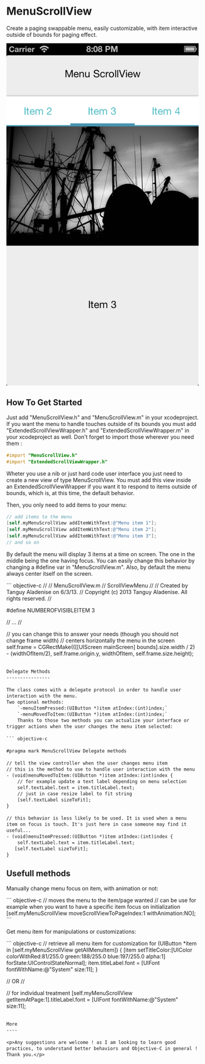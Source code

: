 MenuScrollView
==============

<p>Create a paging swappable menu, easily customizable, with item interactive outside of bounds for paging effect.</p>

<img alt="ScreenShot Menu" src="https://github.com/TanguyAladenise/MenuScrollView/blob/master/MenuScreenshot.png?raw=true"/>


How To Get Started
------------------

Just add "MenuScrollView.h" and "MenuScrollView.m" in your xcodeproject. If you want the menu to handle touches outside of its bounds you must add "ExtendedScrollViewWrapper.h" and "ExtendedScrollViewWrapper.m" in your xcodeproject as well. Don't forget to import those wherever you need them :

``` objective-c
#import "MenuScrollView.h"
#import "ExtendedScrollViewWrapper.h"
```

Wheter you use a nib or just hard code user interface you just need to create a new view of type MenuScrollView. 
You must add this view inside an ExtendedScrollViewWrapper if you want it to respond to items outside of bounds, which is, at this time, the default behavior.

Then, you only need to add items to your menu:

``` objective-c
// add items to the menu
[self.myMenuScrollView addItemWithText:@"Menu item 1"];
[self.myMenuScrollView addItemWithText:@"Menu item 2"];
[self.myMenuScrollView addItemWithText:@"Menu item 3"];
// and so on
```

<p>By default the menu will display 3 items at a time on screen. The one in the middle being the one having focus. You can easily change this behavior by changing a #define var in "MenuScrollView.m". Also, by default the menu always center itself on the screen.</p>
``` objective-c
//
//  MenuScrollView.m
//  ScrollViewMenu
//
//  Created by Tanguy Aladenise on 6/3/13.
//  Copyright (c) 2013 Tanguy Aladenise. All rights reserved.
//


#define NUMBEROFVISIBLEITEM 3

// ... //

// you can change this to answer your needs (though you should not change frame width)
// centers horizontally the menu in the screen
self.frame = CGRectMake(([[UIScreen mainScreen] bounds].size.width / 2) - (widthOfItem/2), self.frame.origin.y, widthOfItem, self.frame.size.height);


```

Delegate Methods
----------------

The class comes with a delegate protocol in order to handle user interaction with the menu. 
Two optional methods:
    `-menuItemPressed:(UIButton *)item atIndex:(int)index;`
    `-menuMovedToItem:(UIButton *)item atIndex:(int)index;`
    Thanks to those two methods you can actualize your interface or trigger actions when the user changes the menu item selected:

``` objective-c

#pragma mark MenuScrollView Delegate methods

// tell the view controller when the user changes menu item
// this is the method to use to handle user interaction with the menu
- (void)menuMovedToItem:(UIButton *)item atIndex:(int)index {
    // for example update a text label depending on menu selection
    self.textLabel.text = item.titleLabel.text;
    // just in case resize label to fit string
    [self.textLabel sizeToFit];
}

// this behavior is less likely to be used. It is used when a menu item on focus is touch. It's just here in case someone may find it useful...
- (void)menuItemPressed:(UIButton *)item atIndex:(int)index {
    self.textLabel.text = item.titleLabel.text;
   [self.textLabel sizeToFit];
}

```

Usefull methods
---------------

<p>Manually change menu focus on item, with animation or not:</p>
``` objective-c
// moves the menu to the item/page wanted
// can be use for example when you want to have a specific item focus on initialization
[self.myMenuScrollView moveScrollViewToPageIndex:1 withAnimation:NO];
```

<p>Get menu item for manipulations or customizations:</p>
``` objective-c
// retrieve all menu item for customization
for (UIButton *item in [self.myMenuScrollView getAllMenuItem]) {
    [item setTitleColor:[UIColor colorWithRed:81/255.0 green:188/255.0 blue:197/255.0 alpha:1] forState:UIControlStateNormal];
    item.titleLabel.font = [UIFont fontWithName:@"System" size:11];
}

// OR //

// for individual treatment
[self.myMenuScrollView getItemAtPage:1].titleLabel.font = [UIFont fontWithName:@"System" size:11];

```

More
----

<p>Any suggestions are welcome ! as I am looking to learn good practices, to understand better behaviors and Objective-C in general !
Thank you.</p>

